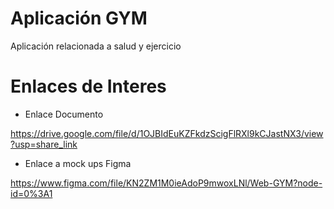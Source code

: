 # Aplicación GYM 
  Aplicación relacionada a salud y ejercicio 
  
# Enlaces de Interes 

  - Enlace Documento 
  
  https://drive.google.com/file/d/1OJBIdEuKZFkdzScigFlRXl9kCJastNX3/view?usp=share_link
  
  
  - Enlace a mock ups Figma 
  
  https://www.figma.com/file/KN2ZM1M0ieAdoP9mwoxLNl/Web-GYM?node-id=0%3A1
